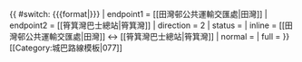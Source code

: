 {{ #switch: {{{format|}}}
  | endpoint1 = [[田灣邨公共運輸交匯處|田灣]]
  | endpoint2 = [[筲箕灣巴士總站|筲箕灣]]
  | direction = 2
  | status = 
  | inline = [[田灣邨公共運輸交匯處|田灣]] ↔ [[筲箕灣巴士總站|筲箕灣]]
  | normal =
  | full =
}}<noinclude>[[Category:城巴路線模板|077]]</noinclude>